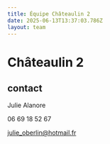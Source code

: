 ```yaml
---
title: Équipe Châteaulin 2
date: 2025-06-13T13:37:03.786Z
layout: team
---
```


# Châteaulin 2



## contact 

Julie Alanore

06 69 18 52 67

julie_oberlin@hotmail.fr


